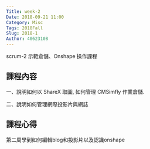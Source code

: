 ```yaml
---
Title: week-2
Date: 2018-09-21 11:00
Category: Misc
Tags: 2018Fall
Slug: 2018-1
Author: 40623108
---
```


scrum-2 示範倉儲、Onshape 操作課程

<!-- PELICAN_END_SUMMARY -->

課程內容
----

一、說明如何以 ShareX 取圖, 如何管理 CMSimfly 作業倉儲.

二、說明如何管理網際投影片與網誌

課程心得
----
第二周學到如何編輯blog和投影片以及認識onshape




